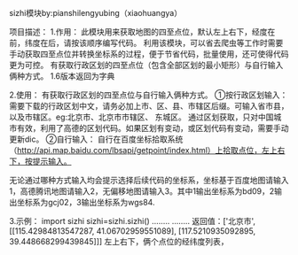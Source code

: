 sizhi模块by:pianshilengyubing（xiaohuangya）

项目描述：
1.作用：
此模块用来获取地图的四至点位，默认左上右下，经度在前，纬度在后，请按该顺序编写代码。
利用该模块，可以省去爬虫等工作时需要手动获取四至点位并转换坐标系的过程，便于节省代码，批量使用，还可使得代码更为可控。
有获取行政区划的四至点位（包含全部区划的最小矩形）与自行输入俩种方式。
1.6版本返回为字典

2.使用：
有获取行政区划的四至点位与自行输入俩种方式。
①按行政区划输入：
	需要下载的行政区划中文，请务必加上市、区、县、市辖区后缀。可输入省市县，以及市辖区。eg:北京市、北京市市辖区、	东城区。
	通过区划获取，只对中国城市有效，利用了高德的区划代码。如果区划有变动，或区划代码有变动，需要手动更新dic。
②自行输入：
	自行在百度坐标拾取系统（http://api.map.baidu.com/lbsapi/getpoint/index.html）上拾取点位，左上右下，按提示输入。

无论通过哪种方式输入均会提示选择后续代码的坐标系，坐标基于百度地图请输入1，高德腾讯地图请输入2，无偏移地图请输入3。其中1输出坐标系为bd09，2输出坐标系为gcj02，3输出坐标系为wgs84.

3.示例：
import sizhi
sizhi=sizhi.sizhi()
........
........
返回值：['北京市', [[115.42984813547287, 41.06702959551089], [117.5210935092895, 39.448668299439845]]]
左上右下，俩个点位的经纬度列表，

